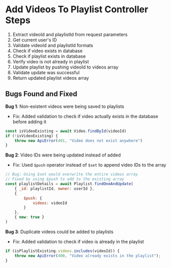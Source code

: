 # Add Videos To Playlist Controller Steps

1. Extract videoId and playlistId from request parameters
2. Get current user's ID
3. Validate videoId and playlistId formats
4. Check if video exists in database
5. Check if playlist exists in database
6. Verify video is not already in playlist
7. Update playlist by pushing videoId to videos array
8. Validate update was successful
9. Return updated playlist videos array

## Bugs Found and Fixed

**Bug 1**: Non-existent videos were being saved to playlists
- Fix: Added validation to check if video actually exists in the database before adding it
```javascript
const isVideoExisting = await Video.findById(videoId)
if (!isVideoExisting) {
    throw new ApiError(401, "Video does not exist anywhere")
}
```

**Bug 2**: Video IDs were being updated instead of added
- Fix: Used `$push` operator instead of `$set` to append video IDs to the array
```javascript
// Bug: Using $set would overwrite the entire videos array
// Fixed by using $push to add to the existing array
const playlistDetails = await Playlist.findOneAndUpdate(
    { _id: playlistId, owner: userId },
    {
        $push: {
            videos: videoId
        }
    },
    { new: true }
)
```

**Bug 3**: Duplicate videos could be added to playlists
- Fix: Added validation to check if video is already in the playlist
```javascript
if (isPlaylistExisting.videos.includes(videoId)) {
    throw new ApiError(400, "Video already exists in the playlist");
}
```